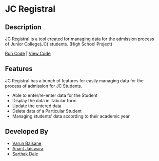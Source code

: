 # JC Registral

## Description

JC Registral is a tool created for managing data for the admission process of Junior College(JC) students. (High School Project)

[Run Code]() | [View Code](https://github.com/varunbaisane/jc-registral/blob/main/index.py)

## Features

JC Registral has a bunch of features for easily managing data for the process of admission for JC Students.
- Able to enter/re-enter data for the Student
- Display the data in Tabular form
- Update the entered data
- Delete data of a Particular Student
- Managing students’ data according to their academic year

## Developed By

- [Varun Baisane](https://github.com/varunbaisane)
- [Anant Jaiswara]()
- [Sarthak Dale]()
